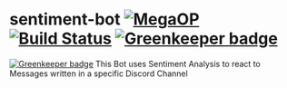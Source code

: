 # sentiment-bot [![MegaOP](https://img.shields.io/badge/MEGA%20OP-%E2%9C%94-green.svg)](http://dsgnhb.de) [![Build Status](https://travis-ci.org/dsgnhb/sentiment-bot.svg?branch=master)](https://travis-ci.org/dsgnhb/sentiment-bot) [![Greenkeeper badge](https://badges.greenkeeper.io/dsgnhb/sentiment-bot.svg)](https://greenkeeper.io/)

[![Greenkeeper badge](https://badges.greenkeeper.io/LukvonStrom/sentiment-bot.svg?token=43975b078ccb0a48360676285434c5f1faadaf738b165ef2a66f283997d4ad99&ts=1514928324987)](https://greenkeeper.io/)
This Bot uses Sentiment Analysis to react to Messages written in a specific Discord Channel
